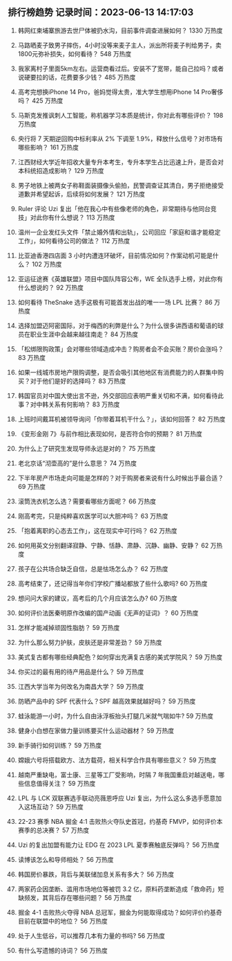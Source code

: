 
## 排行榜趋势 记录时间：2023-06-13 14:17:03
  
  1. 韩网红柬埔寨旅游去世尸体被扔水沟，目前事件调查进展如何？ 1330 万热度
    
  2. 马路晒麦子致男子摔伤，4小时没等来麦子主人，派出所将麦子判给男子，卖1800元弥补损失，如何看待？ 548 万热度
    
  3. 我家离村子里面5km左右。运营商看过后。安装不了宽带，能自己拉吗？或者说硬要拉的话，花费要多少钱？ 485 万热度
    
  4. 高考完想换iPhone 14 Pro，爸妈觉得太贵，准大学生想用iPhone 14 Pro奢侈吗？ 425 万热度
    
  5. 马斯克发推讽刺人工智能，称机器学习本质是统计，你对此有哪些评价？ 198 万热度
    
  6. 央行将 7 天期逆回购中标利率从 2% 下调至 1.9%，释放什么信号？对市场有哪些影响？ 161 万热度
    
  7. 江西财经大学近年招收大量专升本考生，专升本学生占比迅速上升，是否会对本科统招造成影响？ 129 万热度
    
  8. 男子地铁上被两女子称鞋面装摄像头偷拍，民警调查证其清白，男子拒绝接受道歉并希望起诉，后续将如何发展？ 121 万热度
    
  9. Ruler 评论 Uzi 复出「他在我心中有些像老师的角色，非常期待与他同台竞技」对此你有什么想说？ 113 万热度
    
  10. 温州一企业发红头文件「禁止婚外情和出轨」，公司回应「家庭和谐才能稳定工作」，如何看待公司的做法？ 112 万热度
    
  11. 比亚迪香港四店面 3 小时内遭连环破坏，目前情况如何？作案动机可能是什么？ 102 万热度
    
  12. 亚运征途赛《英雄联盟》项目中国队阵容公布，WE 全队选手上榜，对此你有什么想说的？ 92 万热度
    
  13. 如何看待 TheSnake 选手这极有可能首发出战的唯一一场 LPL 比赛？ 86 万热度
    
  14. 选择加盟迈阿密国际，对于梅西的利弊是什么？为什么很多讲西语和葡语的球员在职业生涯中会越来越往南走？ 84 万热度
    
  15. 「松绑限购政策」会对哪些领域造成冲击？购房者会不会买账？房价会涨吗？ 83 万热度
    
  16. 如果一线城市房地产限购调整，是否会吸引其他地区有消费能力的人群集中购买？对于他们是好的选择吗？ 83 万热度
    
  17. 韩国官员对中国大使出言不逊，外交部回应表明严重关切和不满，如何看待此事？对中韩关系有何影响？ 83 万热度
    
  18. 上班时间戴耳机被领导询问「你带着耳机干什么？」，该如何回答？ 82 万热度
    
  19. 《变形金刚 7》与前作相比表现如何，是否符合你的预期？ 81 万热度
    
  20. 为什么上了研究生发现导师永远是对的？ 75 万热度
    
  21. 老北京话“沏壶高的”是什么意思？ 74 万热度
    
  22. 下半年房产市场走向可能是怎样的？对于购房者来说有什么时候出手最合适？ 69 万热度
    
  23. 滚筒洗衣机怎么选？需要看哪些方面呢？ 66 万热度
    
  24. 刚高考完，只是纯粹喜欢医学可以大胆冲吗？ 63 万热度
    
  25. 「抱着离职的心态去工作」，这在现实中可行吗？ 62 万热度
    
  26. 如何用英文分别翻译寂静、宁静、恬静、肃静、沉静、幽静、安静？ 62 万热度
    
  27. 孩子在公共场合缺乏自信，总是怯场怎么办？ 62 万热度
    
  28. 高考结束了，还记得当年你们学校广播站都放了些什么歌吗? 60 万热度
    
  29. 想问问大家的建议，高考后的几个月应该怎么办? 60 万热度
    
  30. 如何评价法医秦明原作改编的国产动画《无声的证词》？ 60 万热度
    
  31. 怎样才能减掉顽固性脂肪？ 59 万热度
    
  32. 为什么那么努力护肤，皮肤还是非常差劲？ 59 万热度
    
  33. 美式复古都有哪些经典配色？如何穿出充满复古感的美式学院风？ 59 万热度
    
  34. 你买过的最有用的待产用品是什么？ 59 万热度
    
  35. 江西大学当年为何改名为南昌大学？ 59 万热度
    
  36. 防晒产品中的 SPF 代表什么？SPF 越高效果就越好吗？ 59 万热度
    
  37. 蛙泳能游一小时，为什么自由泳浮板抬头打腿几米就气喘如牛? 59 万热度
    
  38. 健身小白想在家做力量训练要买什么运动器材？ 59 万热度
    
  39. 新手骑行如何训练？ 59 万热度
    
  40. 嫦娥六号将搭载欧方、法方载荷，相关科学合作具有哪些意义？ 59 万热度
    
  41. 越南严重缺电，富士康、三星等工厂受影响，时隔 7 年我国重启对越送电，哪些信息值得关注？ 59 万热度
    
  42. LPL 与 LCK 双联赛选手联动亮薇恩呼应 Uzi 复出，为什么这么多选手愿意加入这场互动？ 59 万热度
    
  43. 22-23 赛季 NBA 掘金 4:1 击败热火夺队史首冠，约基奇 FMVP，如何评价本赛季的总决赛？ 57 万热度
    
  44. Uzi 的复出加盟有能力让 EDG 在 2023 LPL 夏季赛触底反弹吗？ 56 万热度
    
  45. 读博该怎么和导师相处？ 56 万热度
    
  46. 韩国房价暴跌，背后与美联储加息关系有多大？ 56 万热度
    
  47. 两家药企因垄断、滥用市场地位等被罚 3.2 亿，原料药垄断造成「救命药」短缺频发，其背后存在哪些问题？ 56 万热度
    
  48. 掘金 4-1 击败热火夺得 NBA 总冠军，掘金为何能取得成功？如何评价约基奇目前在联盟中的地位？ 56 万热度
    
  49. 处于人生低谷，可以推荐几本有力量的书吗? 56 万热度
    
  50. 有什么写遗憾的诗词？ 56 万热度
    